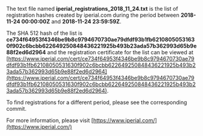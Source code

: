 The text file named **iperial_registrations_2018_11_24.txt** is the list of registration hashes created by iperial.com during the period between **2018-11-24 00:00:00Z** and **2018-11-24 23:59:59Z**.

The SHA 512 hash of the list is **ce734f64953f4346be9b8c9794670730ae79dfdf93b1fb62108050531630f902c6bcbb622649250848436221925b493b23ada57b362993d65b9e88f2ed6d2964** and the registration certificate for the list can be viewed at [https://www.iperial.com/cert/ce734f64953f4346be9b8c9794670730ae79dfdf93b1fb62108050531630f902c6bcbb622649250848436221925b493b23ada57b362993d65b9e88f2ed6d2964](https://www.iperial.com/cert/ce734f64953f4346be9b8c9794670730ae79dfdf93b1fb62108050531630f902c6bcbb622649250848436221925b493b23ada57b362993d65b9e88f2ed6d2964).

To find registrations for a different period, please see the corresponding commit.

For more information, please visit [https://www.iperial.com/](https://www.iperial.com/)
